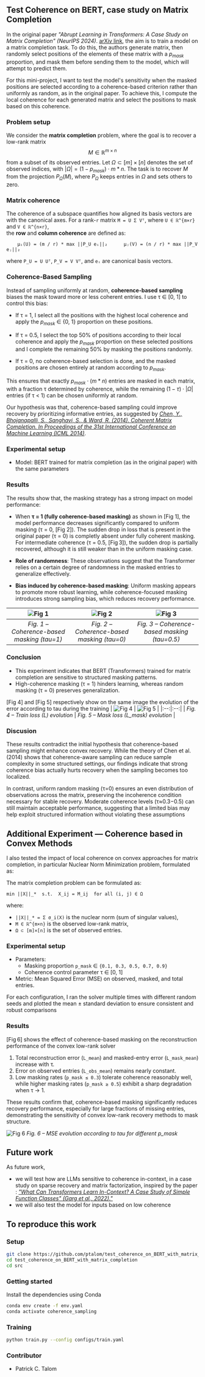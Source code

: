 
## Test Coherence on BERT, case study on Matrix Completion
In the original paper *"Abrupt Learning in Transformers: A Case Study on Matrix Completion" (NeurIPS 2024)*. [arXiv link](https://arxiv.org/abs/2410.22244), the aim is to train a model on a matrix completion task. To do this, the authors generate matrix, then randomly select positions of the elements of these matrix with a $p_{mask}$ proportion, and mask them before sending them to the model, which will attempt to predict them. 

For this mini-project, I want to test the model's sensitivity when the masked positions are selected according to a coherence-based criterion rather than uniformly as random, as in the original paper. To achieve this, I compute the local coherence for each generated matrix and select the positions to mask based on this coherence.

### Problem setup
We consider the **matrix completion** problem, where the goal is to recover a low-rank matrix $$M \in \mathbb{R}^{m \times n}$$ from a subset of its observed entries. Let $\Omega \subset [m] \times [n]$ denotes the set of observed indices, with $|\Omega| = (1-p_{mask})\cdot m*n$. The task is to recover $M$ from the projection $P_\Omega(M)$, where $P_\Omega$ keeps entries in $\Omega$ and sets others to zero.

### Matrix coherence
The coherence of a subspace quantifies how aligned its basis vectors are with the canonical axes. For a rank-`r` matrix `M = U Σ Vᵀ`, where `U ∈ ℝ^{m×r}` and `V ∈ ℝ^{n×r}`,  
the **row** and **column coherence** are defined as:
```
    μᵢ(U) = (m / r) * max ||P_U eᵢ||₂      μⱼ(V) = (n / r) * max ||P_V eⱼ||₂
```

where `P_U = U Uᵀ`, `P_V = V Vᵀ`, and `eᵢ` are canonical basis vectors.

### Coherence-Based Sampling
Instead of sampling uniformly at random, **coherence-based sampling** biases the mask toward more or less coherent entries.
I use τ ∈ [0, 1] to control this bias:

- If τ = 1, I select all the positions with the highest local coherence and apply the $p_{mask}$ ∈ {0, 1} proportion on these positions. 

- If τ = 0.5, I select the top 50% of positions according to their local coherence and apply the $p_{mask}$ proportion on these selected positions and I complete the remaining 50% by masking the positions randomly.

- If τ = 0, no coherence-based selection is done, and the masked positions are chosen entirely at random according to $p_{mask}$.

This ensures that exactly $p_{mask}\cdot(m*n)$ entries are masked in each matrix, with a fraction τ determined by coherence, while the remaining $(1-τ)\cdot|\Omega|$ entries (if τ < 1) can be chosen uniformly at random.

Our hypothesis was that, coherence-based sampling could improve recovery by prioritizing informative entries, as suggested by [*Chen, Y., Bhojanapalli, S., Sanghavi, S., & Ward, R. (2014). Coherent Matrix Completion. In Proceedings of the 31st International Conference on Machine Learning (ICML 2014)*](https://proceedings.mlr.press/v32/chenc14.html).

### Experimental setup
- Model: BERT trained for matrix completion (as in the original paper) with the same parameters 

### Results
The results show that, the masking strategy has a strong impact on model performance:
- When **τ = 1 (fully coherence-based masking)** as shown in [Fig 1], the model performance decreases significantly compared to uniform masking (τ = 0, [Fig 2]). The sudden drop in loss that is present in the original paper (τ = 0) is completly absent under fully coherent masking. For intermediate coherence (τ = 0.5, [Fig 3]), the sudden drop is partially recovered, although it is still weaker than in the uniform masking case.

- **Role of randomness**: These observations suggest that the Transformer relies on a certain degree of randomness in the masked entries to generalize effectively.

- **Bias induced by coherence-based masking**: Uniform masking appears to promote more robust learning, while coherence-focused masking introduces strong sampling bias, which reduces recovery performance.

| ![Fig 1](images/training_tau_1.png) | ![Fig 2](images/training_tau_0.png) | ![Fig 3](images/training_tau_05.png) |
|:--:|:--:|:--:|
| *Fig. 1 – Coherence-based masking (tau=1)* | *Fig. 2 – Coherence-based masking (tau=0)* | *Fig. 3 – Coherence-based masking (tau=0.5)* |

### Conclusion
- This experiment indicates that BERT (Transformers) trained for matrix completion are sensitive to structured masking patterns.
- High-coherence masking (τ = 1) hinders learning, whereas random masking (τ = 0) preserves generalization.

[Fig 4] and [Fig 5] respectively show on the same image the evolution of the error according to tau during the training
| ![Fig 4](images/train_loss_all_tau.png) | ![Fig 5](images/mask_loss_all_tau.png) |
|:--:|:--:|
| *Fig. 4 – Train loss (L) evolution* | *Fig. 5 – Mask loss (L_mask) evolution* |

### Discusion
These results contradict the initial hypothesis that coherence-based sampling might enhance convex recovery.
While the theory of Chen et al. (2014) shows that coherence-aware sampling can reduce sample complexity in some structured settings, our findings indicate that strong coherence bias actually hurts recovery when the sampling becomes too localized.

In contrast, uniform random masking (τ=0) ensures an even distribution of observations across the matrix, preserving the incoherence condition necessary for stable recovery.
Moderate coherence levels (τ≈0.3−0.5) can still maintain acceptable performance, suggesting that a limited bias may help exploit structured information without violating these assumptions

## Additional Experiment — Coherence based in Convex Methods
I also tested the impact of local coherence on convex approaches for matrix completion, in particular Nuclear Norm Minimization problem, formulated as:

The matrix completion problem can be formulated as:

    min ||X||_*  s.t.  X_ij = M_ij  for all (i, j) ∈ Ω

where:
- `||X||_* = Σ σ_i(X)` is the nuclear norm (sum of singular values),
- `M ∈ ℝ^{m×n}` is the observed low-rank matrix,
- `Ω ⊂ [m]×[n]` is the set of observed entries.


### Experimental setup
- Parameters:
    - Masking proportion `p_mask` ∈ `{0.1, 0.3, 0.5, 0.7, 0.9}`
    - Coherence control parameter τ ∈ [0, 1]
- Metric: Mean Squared Error (MSE) on observed, masked, and total entries.

For each configuration, I ran the solver multiple times with different random seeds and plotted the mean ± standard deviation to ensure consistent and robust comparisons

### Results
[Fig 6] shows the effect of coherence-based masking on the reconstruction performance of the convex low-rank solver
1. Total reconstruction error (`L_mean`) and masked-entry error (`L_mask_mean`) increase with τ.  
2. Error on observed entries (`L_obs_mean`) remains nearly constant.  
3. Low masking rates (`p_mask ≤ 0.3`) tolerate coherence reasonably well, while higher masking rates (`p_mask ≥ 0.5`) exhibit a sharp degradation when τ → 1.

These results confirm that, coherence-based masking significantly reduces recovery performance, especially for large fractions of missing entries, demonstrating the sensitivity of convex low-rank recovery methods to mask structure.

 ![Fig 6](images/cvx.png)
 *Fig. 6 – MSE evolution according to tau for different p_mask* 

## Future work
As future work, 
- we will test how are LLMs sensitive to coherence in-context, in a case study on sparse recovery and matrix factorization, inspired by the paper : [*"What Can Transformers Learn In-Context? A Case Study of Simple Function Classes" (Garg et al., 2022)."*](https://arxiv.org/pdf/2208.01066)
- we will also test the model for inputs based on low coherence

## To reproduce this work
### Setup 
```bash
git clone https://github.com/ptalom/test_coherence_on_BERT_with_matrix_completion.git
cd test_coherence_on_BERT_with_matrix_completion
cd src
```

### Getting started
Install the dependencies using Conda
```bash
conda env create -f env.yaml
conda activate coherence_sampling
```

### Training
```bash
python train.py --config configs/train.yaml
```

### Contributor
- Patrick C. Talom
